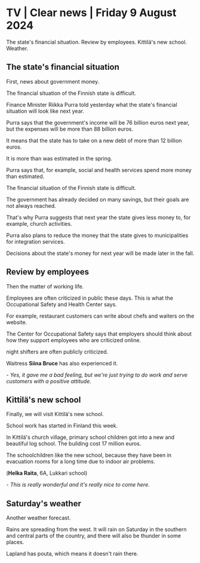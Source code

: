 # TV \| Clear news \| Friday 9 August 2024

The state's financial situation. Review by employees. Kittilä's new school. Weather.

## The state's financial situation

First, news about government money.

The financial situation of the Finnish state is difficult.

Finance Minister Riikka Purra told yesterday what the state's financial situation will look like next year.

Purra says that the government's income will be 76 billion euros next year, but the expenses will be more than 88 billion euros.

It means that the state has to take on a new debt of more than 12 billion euros.

It is more than was estimated in the spring.

Purra says that, for example, social and health services spend more money than estimated.

The financial situation of the Finnish state is difficult.

The government has already decided on many savings, but their goals are not always reached.

That's why Purra suggests that next year the state gives less money to, for example, church activities.

Purra also plans to reduce the money that the state gives to municipalities for integration services.

Decisions about the state's money for next year will be made later in the fall.

## Review by employees

Then the matter of working life.

Employees are often criticized in public these days. This is what the Occupational Safety and Health Center says.

For example, restaurant customers can write about chefs and waiters on the website.

The Center for Occupational Safety says that employers should think about how they support employees who are criticized online.

night shifters are often publicly criticized.

Waitress **Siina Bruce** has also experienced it.

*- Yes, it gave me a bad feeling, but we're just trying to do work and serve customers with a positive attitude.*

## Kittilä's new school

Finally, we will visit Kittilä's new school.

School work has started in Finland this week.

In Kittilä's church village, primary school children got into a new and beautiful log school. The building cost 17 million euros.

The schoolchildren like the new school, because they have been in evacuation rooms for a long time due to indoor air problems.

(**Helka Raita**, 6A, Lukkari school)

*- This is really wonderful and it's really nice to come here.*

## Saturday's weather

Another weather forecast.

Rains are spreading from the west. It will rain on Saturday in the southern and central parts of the country, and there will also be thunder in some places.

Lapland has pouta, which means it doesn't rain there.

